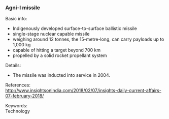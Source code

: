 
### Agni-I missile

Basic info:  
* Indigenously developed surface-to-surface ballistic missile
* single-stage nuclear capable missile
* weighing around 12 tonnes, the 15-metre-long, can carry payloads up to 1,000 kg
* capable of hitting a target beyond 700 km
* propelled by a solid rocket propellant system

Details:  
* The missile was inducted into service in 2004.

References:  
http://www.insightsonindia.com/2018/02/07/insights-daily-current-affairs-07-february-2018/

Keywords:  
Technology
